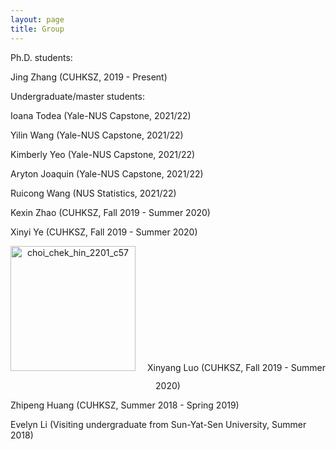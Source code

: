 ```yaml
---
layout: page
title: Group
---
```


Ph.D. students:

Jing Zhang (CUHKSZ, 2019 - Present)

Undergraduate/master students:

Ioana Todea (Yale-NUS Capstone, 2021/22)

Yilin Wang (Yale-NUS Capstone, 2021/22)

Kimberly Yeo (Yale-NUS Capstone, 2021/22)

Aryton Joaquin (Yale-NUS Capstone, 2021/22)

Ruicong Wang (NUS Statistics, 2021/22)

Kexin Zhao (CUHKSZ, Fall 2019 - Summer 2020)

Xinyi Ye (CUHKSZ, Fall 2019 - Summer 2020)

<p align="center">
  <img style="margin: 0px 15px 15px 0px" src="https://mchchoi.github.io/images/XinyangLuo.png" alt="choi_chek_hin_2201_c57" width="200" height="200" />
  Xinyang Luo (CUHKSZ, Fall 2019 - Summer 2020)
</p>

Zhipeng Huang (CUHKSZ, Summer 2018 - Spring 2019)

Evelyn Li (Visiting undergraduate from Sun-Yat-Sen University, Summer 2018)

